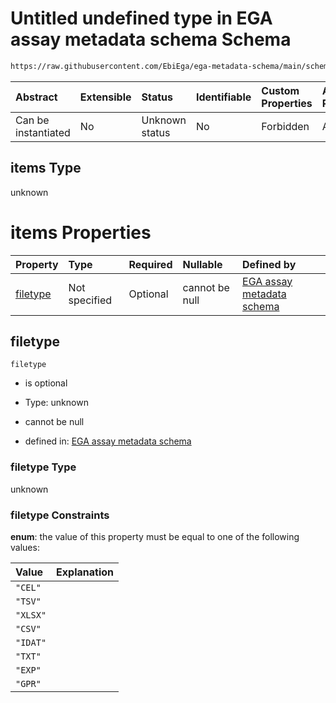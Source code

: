 # Untitled undefined type in EGA assay metadata schema Schema

```txt
https://raw.githubusercontent.com/EbiEga/ega-metadata-schema/main/schemas/EGA.assay.json#/allOf/2/then/properties/assayFiles/items
```



| Abstract            | Extensible | Status         | Identifiable | Custom Properties | Additional Properties | Access Restrictions | Defined In                                                                 |
| :------------------ | :--------- | :------------- | :----------- | :---------------- | :-------------------- | :------------------ | :------------------------------------------------------------------------- |
| Can be instantiated | No         | Unknown status | No           | Forbidden         | Allowed               | none                | [EGA.assay.json\*](../../../schemas/EGA.assay.json "open original schema") |

## items Type

unknown

# items Properties

| Property              | Type          | Required | Nullable       | Defined by                                                                                                                                                                                                                                                                                      |
| :-------------------- | :------------ | :------- | :------------- | :---------------------------------------------------------------------------------------------------------------------------------------------------------------------------------------------------------------------------------------------------------------------------------------------- |
| [filetype](#filetype) | Not specified | Optional | cannot be null | [EGA assay metadata schema](ega-11-allof-allowed-filetypes-for-an-array-assay-then-properties-assayfiles-items-properties-filetype.md "https://raw.githubusercontent.com/EbiEga/ega-metadata-schema/main/schemas/EGA.assay.json#/allOf/2/then/properties/assayFiles/items/properties/filetype") |

## filetype



`filetype`

*   is optional

*   Type: unknown

*   cannot be null

*   defined in: [EGA assay metadata schema](ega-11-allof-allowed-filetypes-for-an-array-assay-then-properties-assayfiles-items-properties-filetype.md "https://raw.githubusercontent.com/EbiEga/ega-metadata-schema/main/schemas/EGA.assay.json#/allOf/2/then/properties/assayFiles/items/properties/filetype")

### filetype Type

unknown

### filetype Constraints

**enum**: the value of this property must be equal to one of the following values:

| Value    | Explanation |
| :------- | :---------- |
| `"CEL"`  |             |
| `"TSV"`  |             |
| `"XLSX"` |             |
| `"CSV"`  |             |
| `"IDAT"` |             |
| `"TXT"`  |             |
| `"EXP"`  |             |
| `"GPR"`  |             |
